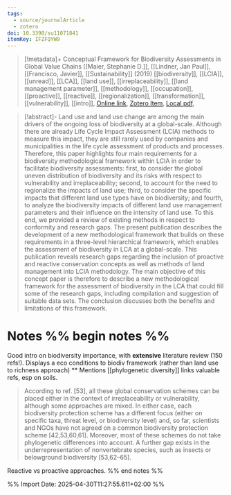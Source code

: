 ```yaml
---
tags:
  - source/journalArticle
  - zotero
doi: 10.3390/su11071841
itemKey: IFZFQYW9
---
```

>[!metadata]+
> Conceptual Framework for Biodiversity Assessments in Global Value Chains
> [[Maier, Stephanie D.]], [[Lindner, Jan Paul]], [[Francisco, Javier]], 
> [[Sustainability]] (2019)
> [[biodiversity]], [[LCIA]], [[unread]], [[LCA]], [[land use]], [[irreplaceability]], [[land management parameter]], [[methodology]], [[occupation]], [[proactive]], [[reactive]], [[regionalization]], [[transformation]], [[vulnerability]], [[intro]], 
> [Online link](https://www.mdpi.com/2071-1050/11/7/1841), [Zotero Item](zotero://select/library/items/IFZFQYW9), [Local pdf](file://C:/Users/aburg/Documents/references/zotero/storage/KK8DWS98/Maier2019_ConceptualFramework.pdf), 

>[!abstract]-
>Land use and land use change are among the main drivers of the ongoing loss of biodiversity at a global-scale. Although there are already Life Cycle Impact Assessment (LCIA) methods to measure this impact, they are still rarely used by companies and municipalities in the life cycle assessment of products and processes. Therefore, this paper highlights four main requirements for a biodiversity methodological framework within LCIA in order to facilitate biodiversity assessments: first, to consider the global uneven distribution of biodiversity and its risks with respect to vulnerability and irreplaceability; second, to account for the need to regionalize the impacts of land use; third, to consider the specific impacts that different land use types have on biodiversity; and fourth, to analyze the biodiversity impacts of different land use management parameters and their influence on the intensity of land use. To this end, we provided a review of existing methods in respect to conformity and research gaps. The present publication describes the development of a new methodological framework that builds on these requirements in a three-level hierarchical framework, which enables the assessment of biodiversity in LCA at a global-scale. This publication reveals research gaps regarding the inclusion of proactive and reactive conservation concepts as well as methods of land management into LCIA methodology. The main objective of this concept paper is therefore to describe a new methodological framework for the assessment of biodiversity in the LCA that could fill some of the research gaps, including compilation and suggestion of suitable data sets. The conclusion discusses both the benefits and limitations of this framework.

# Notes %% begin notes %%  

Good intro on biodiversity importance, with **extensive** literature review (150 refs!).
Displays a eco conditions to biodiv framework (rather than land use to richness approach)
**
Mentions [[phylogenetic diversity]]
links valuable refs, esp on soils.
> According to ref. [53], all these global conservation schemes can be placed either in the context of irreplaceability or vulnerability, although some approaches are mixed. In either case, each biodiversity protection scheme has a different focus (either on specific taxa, threat level, or biodiversity level) and, so far, scientists and NGOs have not agreed on a common biodiversity protection scheme [42,53,60,61]. Moreover, most of these schemes do not take phylogenetic differences into account. A further gap exists in the underrepresentation of nonvertebrate species, such as insects or belowground biodiversity [53,62–65].

Reactive vs proactive approaches.
%% end notes %%




%% Import Date: 2025-04-30T11:27:55.611+02:00 %%
